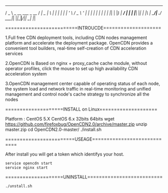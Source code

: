   ___                    ____ ____  _   _ 
 / _ \ _ __   ___ _ __  / ___|  _ \| \ | |
| | | | '_ \ / _ \ '_ \| |   | | | |  \| |
| |_| | |_) |  __/ | | | |___| |_| | |\  |
 \___/| .__/ \___|_| |_|\____|____/|_| \_|
      |_|                                 


=========================INTROUCDE====================

1.Full free CDN deployment tools, including CDN nodes management platform and accelerate the deployment package. OpenCDN provides a convenient tool builders, real-time self-creation of CDN acceleration services

2.OpenCDN is Based on nginx + proxy_cache cache module, without operator profiles, click the mouse to set up high availability CDN acceleration system

3.OpenCDN management center capable of operating status of each node, the system load and network traffic in real-time monitoring and unified management and control node's cache strategy to synchronize all the nodes

====================INSTALL on Linux====================

Platform : CentOS 5.X CentOS 6.x 32bits 64bits
	wget https://github.com/firefoxbug/OpenCDN2.0/archive/master.zip
	unzip master.zip
	cd OpenCDN2.0-master/
	./install.sh

========================USEAGE============================

After install you will get a token which identifys your host.

	service opencdn start
	service nginx start

====================UNINSTALL==========================

	./unstall.sh
